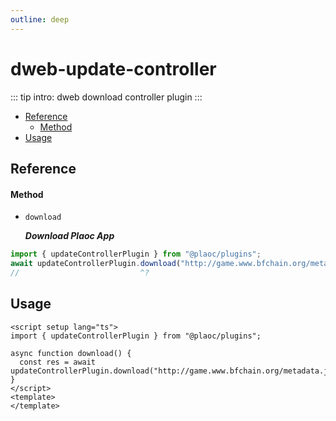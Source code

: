 ```yaml
---
outline: deep
---
```


# dweb-update-controller

<Badges name="@plaoc/plugins" />

::: tip intro:
dweb download controller plugin
:::

- [Reference](#reference)
  - [Method](#method)
- [Usage](#usage)

## Reference

#### Method

- `download`
  
  **_Download Plaoc App_**

```ts twoslash
import { updateControllerPlugin } from "@plaoc/plugins";
await updateControllerPlugin.download("http://game.www.bfchain.org/metadata.json");
//                           ^?
```

## Usage

```vue twoslash
<script setup lang="ts">
import { updateControllerPlugin } from "@plaoc/plugins";

async function download() {
  const res = await updateControllerPlugin.download("http://game.www.bfchain.org/metadata.json");
}
</script>
<template>
</template>
```
